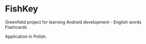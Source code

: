 # FishKey
Greenfield project for learning Android development - English words Flashcards 

Application in Polish.
